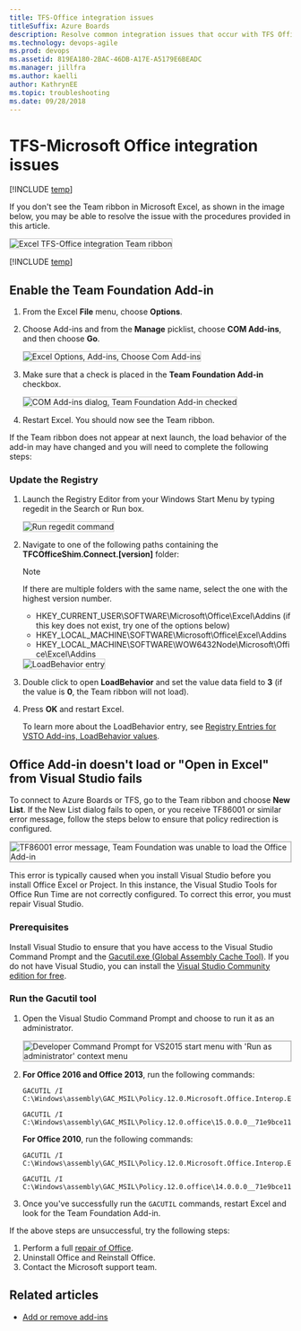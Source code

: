 ```yaml
---
title: TFS-Office integration issues
titleSuffix: Azure Boards
description: Resolve common integration issues that occur with TFS Office integration, resolve TF86001 
ms.technology: devops-agile
ms.prod: devops
ms.assetid: 819EA180-2BAC-46DB-A17E-A5179E6BEADC
ms.manager: jillfra
ms.author: kaelli
author: KathrynEE
ms.topic: troubleshooting
ms.date: 09/28/2018   
---
```



# TFS-Microsoft Office integration issues

[!INCLUDE [temp](../../_shared/version-vsts-tfs-all-versions.md)]

If you don't see the Team ribbon in Microsoft Excel, as shown in the image below, you may be able to resolve the issue with the procedures provided in this article. 

<img src="_img/tfs-office-issues-excel-team-ribbon.png" alt="Excel TFS-Office integration Team ribbon" style="border: 1px solid #C3C3C3;" /> 

[!INCLUDE [temp](../../_shared/deprecate-project.md)]

## Enable the Team Foundation Add-in 

1.	From the Excel **File** menu, choose **Options**.  
2.	Choose Add-ins and from the **Manage** picklist, choose **COM Add-ins**, and then choose **Go**.

	<img src="_img/tfs-office-issues-excel-open-com-add-ins.png" alt="Excel Options, Add-ins, Choose Com Add-ins" style="border: 1px solid #C3C3C3;" /> 

3.	Make sure that a check is placed in the **Team Foundation Add-in** checkbox. 

 	<img src="_img/tfs-office-issues-excel-tfs-add-in-checkbox.png" alt="COM Add-ins dialog, Team Foundation Add-in checked" style="border: 1px solid #C3C3C3;" /> 

4.	Restart Excel. You should now see the Team ribbon. 

If the Team ribbon does not appear at next launch, the load behavior of the add-in may have changed and you will need to complete the following steps: 

### Update the Registry 

1.	Launch the Registry Editor from your Windows Start Menu by typing regedit in the Search or Run box.

	<img src="_img/tfs-office-issues-run-regedit.png" alt="Run regedit command" style="border: 1px solid #C3C3C3;" /> 

2.	Navigate to one of the following paths containing the **TFCOfficeShim.Connect.[version]** folder:
	
	> [!NOTE]  
	>If there are multiple folders with the same name, select the one with the highest version number. 

	- HKEY_CURRENT_USER\SOFTWARE\Microsoft\Office\Excel\Addins (if this key does not exist, try one of the options below)
	- HKEY_LOCAL_MACHINE\SOFTWARE\Microsoft\Office\Excel\Addins
	- HKEY_LOCAL_MACHINE\SOFTWARE\WOW6432Node\Microsoft\Office\Excel\Addins

	<img src="_img/tfs-office-issues-regedit-loadbehavior-key.png" alt="LoadBehavior entry" style="border: 1px solid #C3C3C3;" /> 

3.	Double click to open **LoadBehavior** and set the value data field to **3** (if the value is **0**, the Team ribbon will not load).
 
4.	Press **OK** and restart Excel. 

	To learn more about the LoadBehavior entry, see [Registry Entries for VSTO Add-ins, LoadBehavior values](https://msdn.microsoft.com/library/bb386106.aspx#LoadBehavior).  

## Office Add-in doesn't load or "Open in Excel" from Visual Studio fails

To connect to Azure Boards or TFS, go to the Team ribbon and choose **New List**. If the New List dialog fails to open, or you receive TF86001 or similar error message, follow the steps below to ensure that policy redirection is configured. 
 
<img src="_img/tfs-office-issues-tf86001.png" alt="TF86001 error message, Team Foundation was unable to load the Office Add-in" style="border: 2px solid #C3C3C3;" />

This error is typically caused when you install Visual Studio before you install Office Excel or Project. In this instance, the Visual Studio Tools for Office Run Time are not correctly configured. To correct this error, you must repair Visual Studio.


### Prerequisites 

Install Visual Studio to ensure that you have access to the Visual Studio Command Prompt and the  [Gacutil.exe (Global Assembly Cache Tool)](/dotnet/framework/tools/gacutil-exe-gac-tool). If you do not have Visual Studio, you can install the [Visual Studio Community edition for free](https://visualstudio.microsoft.com/downloads/).   

### Run the Gacutil tool  

1. Open the Visual Studio Command Prompt and choose to run it as an administrator. 

	<img src="_img/tfs-office-issues-run-developer-cmd-prompt.png" alt="Developer Command Prompt for VS2015 start menu with 'Run as administrator' context menu" style="border: 2px solid #C3C3C3;" />

2. **For Office 2016 and Office 2013**, run the following commands:   

   ```
   GACUTIL /I C:\Windows\assembly\GAC_MSIL\Policy.12.0.Microsoft.Office.Interop.Excel\15.0.0.0__71e9bce111e9429c\Policy.12.0.Microsoft.Office.Interop.Excel.dll
   ```  

   ```
   GACUTIL /I C:\Windows\assembly\GAC_MSIL\Policy.12.0.office\15.0.0.0__71e9bce111e9429c\Policy.12.0.Office.dll
   ```

   **For Office 2010**, run the following commands:  

   ```
   GACUTIL /I C:\Windows\assembly\GAC_MSIL\Policy.12.0.Microsoft.Office.Interop.Excel\14.0.0.0__71e9bce111e9429c\Policy.12.0.Microsoft.Office.Interop.Excel.dll
   ```  

   ```
   GACUTIL /I C:\Windows\assembly\GAC_MSIL\Policy.12.0.office\14.0.0.0__71e9bce111e9429c\Policy.12.0.Office.dll
   ```  
3. Once you've successfully run the `GACUTIL` commands, restart Excel and look for the Team Foundation Add-in. 

If the above steps are unsuccessful, try the following steps:
1.	Perform a full [repair of Office](https://support.office.com/article/Repair-an-Office-application-7821d4b6-7c1d-4205-aa0e-a6b40c5bb88b?ui=en-US&rs=en-US&ad=US). 
2.	Uninstall Office and Reinstall Office.
3.	Contact the Microsoft support team. 


## Related articles

- [Add or remove add-ins](https://support.office.com/article/Add-or-remove-add-ins-0af570c4-5cf3-4fa9-9b88-403625a0b460)  
